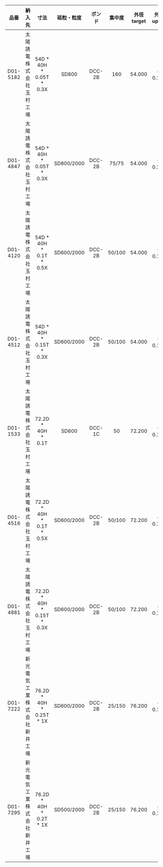 |品番      |納入先            |寸法                        |砥粒・粒度     |ボンド   |集中度   |外径target|外径upper|外径lower|内径target|内径upper|内径lower|厚みtarget|厚みupper|厚みlower|X寸target|X寸upper|X寸lower|
|:------:|:-------------:|:------------------------:|:--------:|:----:|:----:|:------:|:-----:|:-----:|:------:|:-----:|:-----:|:------:|:-----:|:-----:|:------:|:-----:|:-----:|
|D01-5182| 太陽誘電株式会社 玉村工場 | 54D * 40H * 0.05T * 0.3X |  SD800   |DCC-2B| 160  | 54.000 |＋0.100 |   0   | 40.000 |＋0.011 |   0   | 0.050  |   0   |－0.003 | 0.300  |＋0.150 |－0.050 |
|D01-4847| 太陽誘電株式会社 玉村工場 | 54D * 40H * 0.05T * 0.3X |SD800/2000|DCC-2B|75/75 | 54.000 |＋0.100 |   0   | 40.000 |＋0.011 |   0   | 0.050  |   0   |－0.003 | 0.300  |＋0.150 |－0.050 |
|D01-4120| 太陽誘電株式会社 玉村工場 | 54D * 40H * 0.1T * 0.5X  |SD600/2000|DCC-2B|50/100| 54.000 |＋0.100 |   0   | 40.000 |＋0.011 |   0   | 0.100  |   0   |－0.003 | 0.500  |＋0.250 |－0.050 |
|D01-4512| 太陽誘電株式会社 玉村工場 | 54D * 40H * 0.15T * 0.3X |SD600/2000|DCC-2B|50/100| 54.000 |＋0.100 |   0   | 40.000 |＋0.011 |   0   | 0.150  |   0   |－0.003 | 0.300  |＋0.150 |－0.050 |
|D01-1533| 太陽誘電株式会社 玉村工場 |    72.2D * 40H * 0.1T    |  SD600   |DCC-1C|  50  | 72.200 |＋0.100 |   0   | 40.000 |＋0.011 |   0   | 0.100  |＋0.005 |－0.005 |        |       |       |
|D01-4516| 太陽誘電株式会社 玉村工場 |72.2D * 40H * 0.1T * 0.5X |SD600/2000|DCC-2B|50/100| 72.200 |＋0.100 |   0   | 40.000 |＋0.011 |   0   | 0.100  |＋0.003 |－0.003 | 0.500  |＋0.250 |－0.050 |
|D01-4881| 太陽誘電株式会社 玉村工場 |72.2D * 40H * 0.15T * 0.3X|SD600/2000|DCC-2B|50/100| 72.200 |＋0.100 |   0   | 40.000 |＋0.011 |   0   | 0.150  |   0   |－0.003 | 0.300  |＋0.150 |－0.050 |
|D01-7222|新光電気工業株式会社 新井工場| 76.2D * 40H * 0.25T * 1X |SD600/2000|DCC-2B|25/150| 76.200 |＋0.150 |－0.250 | 40.000 |＋0.016 |   0   | 0.250  |＋0.005 |－0.005 | 1.000  |＋0.200 |－0.200 |
|D01-7295|新光電気工業株式会社 新井工場| 76.2D * 40H * 0.2T * 1X  |SD500/2000|DCC-2B|25/150| 76.200 |＋0.150 |－0.250 | 40.000 |＋0.016 |   0   | 0.200  |＋0.005 |－0.005 | 1.000  |＋0.200 |－0.200 |
